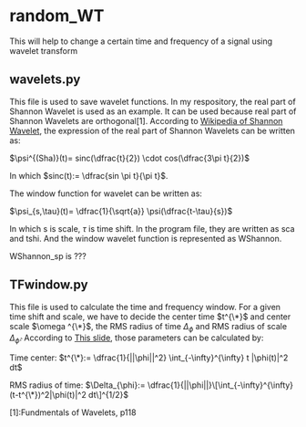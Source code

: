 # random_WT
This will help to change a certain time and frequency of a signal using wavelet transform

## wavelets.py

This file is used to save wavelet functions. In my respository, the real part of Shannon Wavelet is used as an example. It can be used because real part of Shannon Wavelets are orthogonal[1]. According to [Wikipedia of Shannon Wavelet](https://en.wikipedia.org/wiki/Shannon_wavelet), the expression of the real part of Shannon Wavelets can be written as:

$\psi^{(Sha)}(t)= sinc(\dfrac{t}{2}) \cdot cos(\dfrac{3\pi t}{2})$

In which $sinc(t):= \dfrac{sin \pi t}{\pi t}$.

The window function for wavelet can be written as:

$\psi_{s,\tau}(t)= \dfrac{1}{\sqrt{a}} \psi(\dfrac{t-\tau}{s})$

In which s is scale, $\tau$ is time shift. In the program file, they are written as sca and tshi. And the window wavelet function is represented as WShannon. 

WShannon_sp is ???


## TFwindow.py

This file is used to calculate the time and frequency window. For a given time shift and scale, we have to decide the center time $t^{\*}$ and center scale $\omega ^{\*}$, the RMS radius of time $\Delta_{\phi}$ and RMS radius of scale $\Delta_{\hat{\phi}}$. According to [This slide](http://www.spcom.ecei.tohoku.ac.jp/~aito/wavelet/slide2.pdf), those parameters can be calculated by:

Time center: $t^{\*}:= \dfrac{1}{||\phi||^2} \int_{-\infty}^{\infty} t |\phi(t)|^2 dt$

RMS radius of time: $\Delta_{\phi}:= \dfrac{1}{||\phi||}\[\int_{-\infty}^{\infty}(t-t^{\*})^2|\phi(t)|^2 dt\]^{1/2}$


[1]:Fundmentals of Wavelets, p118
